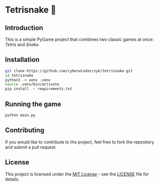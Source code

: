 # Tetrisnake 🐍

## Introduction

This is a simple PyGame project that combines two classic games at once: _Tetris_ and _Snake_.

## Installation

```bash
git clone https://github.com/cyberwlodarczyk/tetrisnake.git
cd tetrisnake
python3 -m venv .venv
source .venv/bin/activate
pip install -r requirements.txt
```

## Running the game

```bash
python main.py
```

## Contributing

If you would like to contribute to the project, feel free to fork the repository and submit a pull request.

## License

This project is licensed under the [MIT License](https://opensource.org/license/mit/) - see the [LICENSE](LICENSE) file for details.

